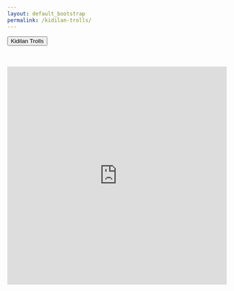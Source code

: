 ```yaml
---
layout: default_bootstrap
permalink: /kidilan-trolls/
---
```


<button class="btn btn-danger center-block" type="button">Kidilan Trolls</button>
<br>
<br>
<br>
<iframe src="https://drive.google.com/embeddedfolderview?id=1skrbQfWPUugsgsirC4k5ypzdU_MJcwL5#grid" width="100%" height="500" frameborder="0"></iframe>
